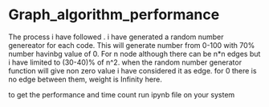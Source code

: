 # Graph_algorithm_performance
The process i have followed . i have generated a random number genereator for each code. This will generate number from 0-100 with 70% number havinbg value of 0. For n node although there can be
n*n edges but i have limited to (30-40)% of n^2. 
when the random number generator function will give non zero value i have considered it as edge. for 0 there is no edge between them, weight is Infinity here.

to get  the performance and time count run ipynb file on your system

